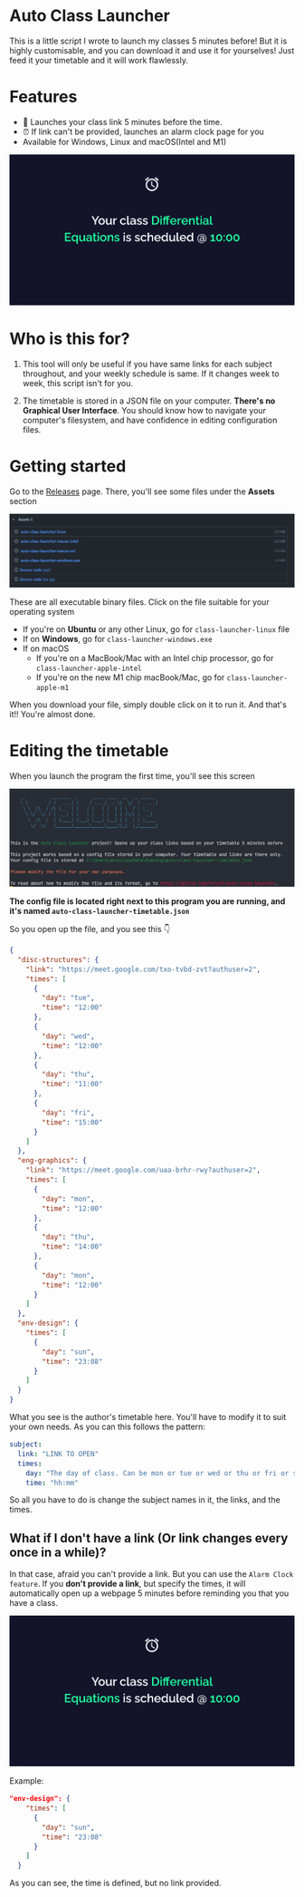 # Auto Class Launcher

This is a little script I wrote to launch my classes 5 minutes before! But it is highly customisable, and you can download it and use it for yourselves! Just feed it your timetable and it will work flawlessly.

# Features

- 🚀 Launches your class link 5 minutes before the time.
- ⏰ If link can't be provided, launches an alarm clock page for you
- Available for Windows, Linux and macOS(Intel and M1)

![Alarm Clock page](./images/alarm-clock-page.png)

# Who is this for?

1. This tool will only be useful if you have same links for each subject throughout, and your weekly schedule is same. If it changes week to week, this script isn't for you.

2. The timetable is stored in a JSON file on your computer. **There's no Graphical User Interface**. You should know how to navigate your computer's filesystem, and have confidence in editing configuration files.

# Getting started

Go to the [Releases](https://github.com/PuruVJ/auto-class-launcher/releases) page. There, you'll see some files under the **Assets** section

![Release assets](./images/releases-assets.png)

These are all executable binary files. Click on the file suitable for your operating system

- If you're on **Ubuntu** or any other Linux, go for `class-launcher-linux` file
- If on **Windows**, go for `class-launcher-windows.exe`
- If on macOS
  - If you're on a MacBook/Mac with an Intel chip processor, go for `class-launcher-apple-intel`
  - If you're on the new M1 chip macBook/Mac, go for `class-launcher-apple-m1`

When you download your file, simply double click on it to run it. And that's it!! You're almost done.

# Editing the timetable

When you launch the program the first time, you'll see this screen

![Welcome screen of the program](./images/program-startup-welcome.png)

**The config file is located right next to this program you are running, and it's named `auto-class-launcher-timetable.json`**

So you open up the file, and you see this 👇

```json
{
  "disc-structures": {
    "link": "https://meet.google.com/txo-tvbd-zvt?authuser=2",
    "times": [
      {
        "day": "tue",
        "time": "12:00"
      },
      {
        "day": "wed",
        "time": "12:00"
      },
      {
        "day": "thu",
        "time": "11:00"
      },
      {
        "day": "fri",
        "time": "15:00"
      }
    ]
  },
  "eng-graphics": {
    "link": "https://meet.google.com/uaa-brhr-rwy?authuser=2",
    "times": [
      {
        "day": "mon",
        "time": "12:00"
      },
      {
        "day": "thu",
        "time": "14:00"
      },
      {
        "day": "mon",
        "time": "12:00"
      }
    ]
  },
  "env-design": {
    "times": [
      {
        "day": "sun",
        "time": "23:08"
      }
    ]
  }
}
```

What you see is the author's timetable here. You'll have to modify it to suit your own needs. As you can this follows the pattern:

```yaml
subject:
  link: "LINK TO OPEN"
  times:
    day: "The day of class. Can be mon or tue or wed or thu or fri or sat or sun"
    time: "hh:mm"
```

So all you have to do is change the subject names in it, the links, and the times.

## What if I don't have a link (Or link changes every once in a while)?

In that case, afraid you can't provide a link. But you can use the `Alarm Clock feature`. If you **don't provide a link**, but specify the times, it will automatically open up a webpage 5 minutes before reminding you that you have a class.

![Alarm Clock page](./images/alarm-clock-page.png)

Example:

```json
"env-design": {
    "times": [
      {
        "day": "sun",
        "time": "23:08"
      }
    ]
  }
```

As you can see, the time is defined, but no link provided.
